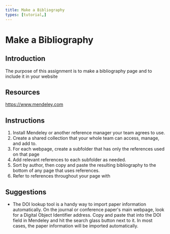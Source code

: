 ```yaml
---
title: Make a Bibliography
types: [tutorial,] 
---
```


# Make a Bibliography

## Introduction

The purpose of this assignment is to make a bibliography page and to include it in your website

## Resources

<https://www.mendeley.com>

## Instructions

1. Install Mendeley or another reference manager your team agrees to use.
1. Create a shared collection that your whole team can access, manage, and add to.
1. For each webpage, create a subfolder that has only the references used on that page
1. Add relevant references to each subfolder as needed.
1. Sort by author, then copy and paste the resulting bibliography to the bottom of any page that uses references.
1. Refer to references throughout your page with 

## Suggestions

* The DOI lookup tool is a handy way to import paper information automatically.  On the journal or conference paper's main webpage, look for a Digital Object Identifier address.  Copy and paste that into the DOI field in Mendeley and hit the search glass button next to it.  In most cases, the paper information will be imported automatically.

